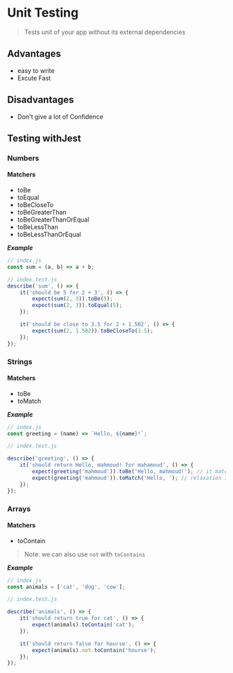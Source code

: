 # Unit Testing

> Tests unit of your app without its external dependencies

## Advantages

-   easy to write
-   Excute Fast

## Disadvantages

-   Don't give a lot of Confidence

## Testing withJest

### Numbers

#### Matchers

-   toBe
-   toEqual
-   toBeCloseTo
-   toBeGreaterThan
-   toBeGreaterThanOrEqual
-   toBeLessThan
-   toBeLessThanOrEqual

**_Example_**

```js
// index.js
const sum = (a, b) => a + b;
```

```js
// index.test.js
describe('sum', () => {
    it('should be 5 for 2 + 3', () => {
        expect(sum(2, 3)).toBe(5);
        expect(sum(2, 3)).toEqual(5);
    });

    it('should be close to 3.5 for 2 + 1.502', () => {
        expect(sum(2, 1.502)).toBeCloseTo(3.5);
    });
});
```

### Strings

#### Matchers

-   toBe
-   toMatch

**_Example_**

```js
// index.js
const greeting = (name) => `Hello, ${name}!`;
```

```js
// index.test.js

describe('greeting', () => {
    it('should return Hello, mahmoud! for mahamoud', () => {
        expect(greeting('mahmoud')).toBe('Hello, mahmoud!'); // it match exact value
        expect(greeting('mahmoud')).toMatch('Hello, '); // relaxation in matching
    });
});
```

### Arrays

#### Matchers

-   toContain

> Note: we can also use `not` with `toContains`

**_Example_**

```js
// index.js
const animals = ['cat', 'dog', 'cow'];
```

```js
// index.test.js

describe('animals', () => {
    it('should return true for cat', () => {
        expect(animals).toContain('cat');
    });

    it('should return false for hourse', () => {
        expect(animals).not.toContain('hourse');
    });
});
```
